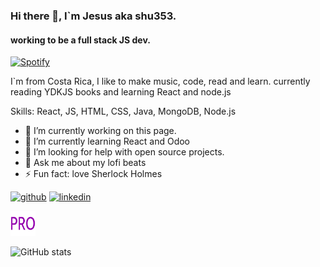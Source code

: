 ### Hi there 👋, I`m Jesus aka shu353.
#### working to be a full stack JS dev.


[![Spotify](https://shu353.vercel.app/api/spotify)](https://open.spotify.com/user/shu353)






I`m from Costa Rica, I like to make music, code, read and learn. 
currently reading YDKJS books and learning React and node.js

Skills: React, JS, HTML, CSS, Java, MongoDB, Node.js 

- 🔭 I’m currently working on this page. 
- 🌱 I’m currently learning React and Odoo 
- 🤔 I’m looking for help with open source projects.  
- 💬 Ask me about my lofi beats 
- ⚡ Fun fact: love Sherlock Holmes  


[<img src='https://cdn.jsdelivr.net/npm/simple-icons@3.0.1/icons/github.svg' alt='github' height='40'>](https://github.com/shu353)  [<img src='https://cdn.jsdelivr.net/npm/simple-icons@3.0.1/icons/linkedin.svg' alt='linkedin' height='40'>](https://www.linkedin.com/in/https://www.linkedin.com/in/jes%C3%BAs-vargas//)  

<a href='https://github.com/pricing'><img src='https://raw.githubusercontent.com/acervenky/animated-github-badges/master/assets/pro.gif' width='40' height='40'></a> 

![GitHub stats](https://github-readme-stats.vercel.app/api?username=shu353&show_icons=true)  

